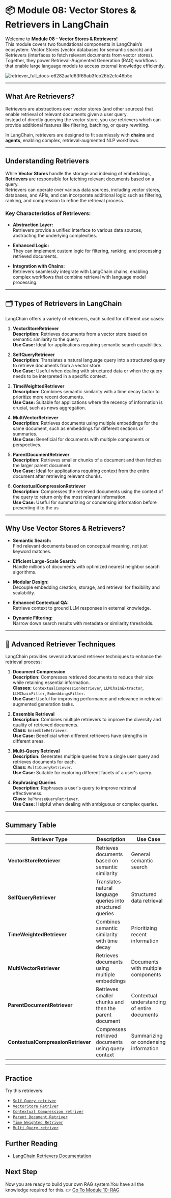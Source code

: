# 📦 Module 08: Vector Stores & Retrievers in LangChain

Welcome to **Module 08 – Vector Stores & Retrievers!**  
This module covers two foundational components in LangChain’s ecosystem: Vector Stores (vector databases for semantic search) and Retrievers (interfaces to fetch relevant documents from vector stores). Together, they power Retrieval-Augmented Generation (RAG) workflows that enable large language models to access external knowledge efficiently.

![retriever_full_docs-e6282aafd63f69ab3fcb26b2cfc46b5c](https://github.com/user-attachments/assets/3ecaa967-ff06-4fe2-af05-f9645b04510a)

---
##  What Are Retrievers?

Retrievers are abstractions over vector stores (and other sources) that enable retrieval of relevant documents given a user query.  
Instead of directly querying the vector store, you use retrievers which can provide additional features like filtering, batching, or query rewriting.

In LangChain, retrievers are designed to fit seamlessly with **chains** and **agents**, enabling complex, retrieval-augmented NLP workflows.

---
##  Understanding Retrievers

While **Vector Stores** handle the storage and indexing of embeddings, **Retrievers** are responsible for fetching relevant documents based on a query.  
Retrievers can operate over various data sources, including vector stores, databases, and APIs, and can incorporate additional logic such as filtering, ranking, and compression to refine the retrieval process.

###  Key Characteristics of Retrievers:

- **Abstraction Layer:**  
  Retrievers provide a unified interface to various data sources, abstracting the underlying complexities.

- **Enhanced Logic:**  
  They can implement custom logic for filtering, ranking, and processing retrieved documents.

- **Integration with Chains:**  
  Retrievers seamlessly integrate with LangChain chains, enabling complex workflows that combine retrieval with language model processing.

---
## 🗂️ Types of Retrievers in LangChain

LangChain offers a variety of retrievers, each suited for different use cases:

1. **VectorStoreRetriever**  
   **Description:** Retrieves documents from a vector store based on semantic similarity to the query.  
   **Use Case:** Ideal for applications requiring semantic search capabilities.

2. **SelfQueryRetriever**  
   **Description:** Translates a natural language query into a structured query to retrieve documents from a vector store.  
   **Use Case:** Useful when dealing with structured data or when the query needs to be interpreted in a specific context.

3. **TimeWeightedRetriever**  
   **Description:** Combines semantic similarity with a time decay factor to prioritize more recent documents.  
   **Use Case:** Suitable for applications where the recency of information is crucial, such as news aggregation.

4. **MultiVectorRetriever**  
   **Description:** Retrieves documents using multiple embeddings for the same document, such as embeddings for different sections or summaries.  
   **Use Case:** Beneficial for documents with multiple components or perspectives.

5. **ParentDocumentRetriever**  
   **Description:** Retrieves smaller chunks of a document and then fetches the larger parent document.  
   **Use Case:** Ideal for applications requiring context from the entire document after retrieving relevant chunks.

6. **ContextualCompressionRetriever**  
   **Description:** Compresses the retrieved documents using the context of the query to return only the most relevant information.  
   **Use Case:** Useful for summarizing or condensing information before presenting it to the us
---

##  Why Use Vector Stores & Retrievers?

- **Semantic Search:**  
  Find relevant documents based on conceptual meaning, not just keyword matches.

- **Efficient Large-Scale Search:**  
  Handle millions of documents with optimized nearest neighbor search algorithms.

- **Modular Design:**  
  Decouple embedding creation, storage, and retrieval for flexibility and scalability.

- **Enhanced Contextual QA:**  
  Retrieve context to ground LLM responses in external knowledge.

- **Dynamic Filtering:**  
  Narrow down search results with metadata or similarity thresholds.

---

## 🧠 Advanced Retriever Techniques

LangChain provides several advanced retriever techniques to enhance the retrieval process:

1. **Document Compression**  
   **Description:** Compresses retrieved documents to reduce their size while retaining essential information.  
   **Classes:** `ContextualCompressionRetriever`, `LLMChainExtractor`, `LLMChainFilter`, `EmbeddingsFilter`.  
   **Use Case:** Useful for improving performance and relevance in retrieval-augmented generation tasks.

2. **Ensemble Retrieval**  
   **Description:** Combines multiple retrievers to improve the diversity and quality of retrieved documents.  
   **Class:** `EnsembleRetriever`.  
   **Use Case:** Beneficial when different retrievers have strengths in different areas.

3. **Multi-Query Retrieval**  
   **Description:** Generates multiple queries from a single user query and retrieves documents for each.  
   **Class:** `MultiQueryRetriever`.  
   **Use Case:** Suitable for exploring different facets of a user's query.

4. **Rephrasing Queries**  
   **Description:** Rephrases a user's query to improve retrieval effectiveness.  
   **Class:** `RePhraseQueryRetriever`.  
   **Use Case:** Helpful when dealing with ambiguous or complex queries.

---

## Summary Table

| Retriever Type                     | Description                                                 | Use Case                                     |
| ---------------------------------- | ----------------------------------------------------------- | -------------------------------------------- |
| **VectorStoreRetriever**           | Retrieves documents based on semantic similarity            | General semantic search                      |
| **SelfQueryRetriever**             | Translates natural language queries into structured queries | Structured data retrieval                    |
| **TimeWeightedRetriever**          | Combines semantic similarity with time decay                | Prioritizing recent information              |
| **MultiVectorRetriever**           | Retrieves documents using multiple embeddings               | Documents with multiple components           |
| **ParentDocumentRetriever**        | Retrieves smaller chunks and then the parent document       | Contextual understanding of entire documents |
| **ContextualCompressionRetriever** | Compresses retrieved documents using query context          | Summarizing or condensing information        |

---
## Practice
Try this retrievers:
- [`Self Query retriver`](https://github.com/Adity-star/LangChainMastery/blob/main/Modules/09_Retrivers/self_query_retriver.py)
- [`VectorStore Retriver`](https://github.com/Adity-star/LangChainMastery/blob/main/Modules/09_Retrivers/vector_store_retriver.py)
- [`Contextual Compression retriver`](https://github.com/Adity-star/LangChainMastery/blob/main/Modules/09_Retrivers/contextual_compression_retriver.py)
- [`Parent Document Retriver`](https://github.com/Adity-star/LangChainMastery/blob/main/Modules/09_Retrivers/parent_document_retriever.py)
- [`Time Weighted Retriver`](https://github.com/Adity-star/LangChainMastery/blob/main/Modules/09_Retrivers/time_weighted_retriever.py)
- [`Multi Query retriver`](https://github.com/Adity-star/LangChainMastery/blob/main/Modules/09_Retrivers/multi_query_retriver.py)
  
## Further Reading

- [LangChain Retrievers Documentation](https://python.langchain.com/docs/concepts/retrievers/)

## Next Step
Now you are ready to build your own RAG system.You have all the knowledge required for this.
👉 [Go To Module 10: RAG](https://github.com/Adity-star/LangChainMastery/tree/main/Modules/10_RAG)
